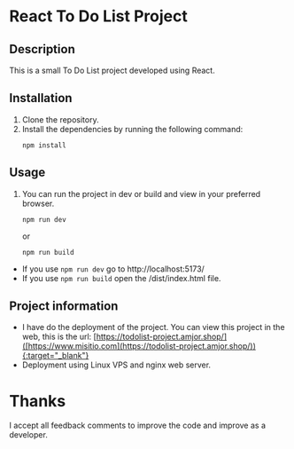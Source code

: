 # React To Do List Project

## Description
This is a small To Do List project developed using React.

## Installation
1. Clone the repository.
2. Install the dependencies by running the following command:
    ```
    npm install
    ```

## Usage
1. You can run the project in dev or build and view in your preferred browser.
    ```
    npm run dev
    ```
    or
    ```
    npm run build
    ```
- If you use ``npm run dev`` go to http://localhost:5173/
- If you use ``npm run build`` open the /dist/index.html file.

## Project information
* I have do the deployment of the project. You can view this project in the web, this is the url: [https://todolist-project.amjor.shop/]([https://www.misitio.com](https://todolist-project.amjor.shop/)){:target="_blank"}
* Deployment using Linux VPS and nginx web server.

# Thanks
I accept all feedback comments to improve the code and improve as a developer.
